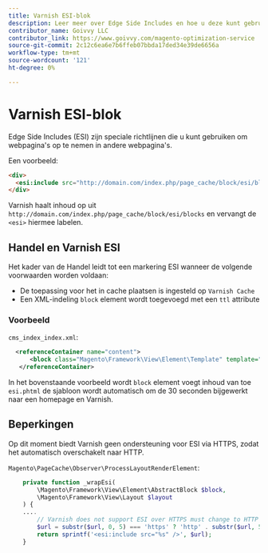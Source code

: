 ```yaml
---
title: Varnish ESI-blok
description: Leer meer over Edge Side Includes en hoe u deze kunt gebruiken om webpagina's in te sluiten.
contributor_name: Goivvy LLC
contributor_link: https://www.goivvy.com/magento-optimization-service
source-git-commit: 2c12c6ea6e7b6ffeb07bbda17ded34e39de6656a
workflow-type: tm+mt
source-wordcount: '121'
ht-degree: 0%

---
```



# Varnish ESI-blok

Edge Side Includes (ESI) zijn speciale richtlijnen die u kunt gebruiken om webpagina&#39;s op te nemen in andere webpagina&#39;s.

Een voorbeeld:

```html
<div>
  <esi:include src="http://domain.com/index.php/page_cache/block/esi/blocks"/>
</div>
```

Varnish haalt inhoud op uit `http://domain.com/index.php/page_cache/block/esi/blocks` en vervangt de `<esi>` hiermee labelen.

## Handel en Varnish ESI

Het kader van de Handel leidt tot een markering ESI wanneer de volgende voorwaarden worden voldaan:

- De toepassing voor het in cache plaatsen is ingesteld op `Varnish Cache`
- Een XML-indeling `block` element wordt toegevoegd met een `ttl` attribute

### Voorbeeld

`cms_index_index.xml`:

```xml
  <referenceContainer name="content">
      <block class="Magento\Framework\View\Element\Template" template="Magento_Paypal::esi.phtml" ttl="30"/>
   </referenceContainer>
```

In het bovenstaande voorbeeld wordt `block` element voegt inhoud van toe `esi.phtml` de sjabloon wordt automatisch om de 30 seconden bijgewerkt naar een homepage en Varnish.

## Beperkingen

Op dit moment biedt Varnish geen ondersteuning voor ESI via HTTPS, zodat het automatisch overschakelt naar HTTP.

`Magento\PageCache\Observer\ProcessLayoutRenderElement`:

```php
    private function _wrapEsi(
        \Magento\Framework\View\Element\AbstractBlock $block,
        \Magento\Framework\View\Layout $layout
    ) {
    ....
        // Varnish does not support ESI over HTTPS must change to HTTP
        $url = substr($url, 0, 5) === 'https' ? 'http' . substr($url, 5) : $url;
        return sprintf('<esi:include src="%s" />', $url);
    }
```
